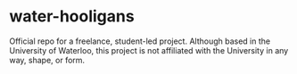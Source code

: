 # water-hooligans
Official repo for a freelance, student-led project. Although based in the University of Waterloo, this project is not affiliated with the University in any way, shape, or form. 
